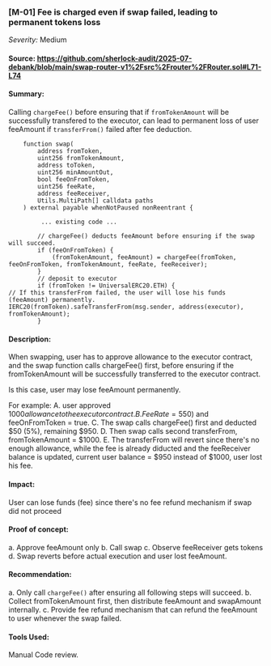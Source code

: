 ### [M-01] Fee is charged even if swap failed, leading to permanent tokens loss 

_Severity:_ Medium
#### Source: https://github.com/sherlock-audit/2025-07-debank/blob/main/swap-router-v1%2Fsrc%2Frouter%2FRouter.sol#L71-L74

#### Summary: 
Calling `chargeFee()` before ensuring that if `fromTokenAmount` will be successfully transfered to the executor, can lead to permanent loss of user feeAmount if `transferFrom()` failed after fee deduction.
```solidity
    function swap(
        address fromToken,
        uint256 fromTokenAmount,
        address toToken,
        uint256 minAmountOut,
        bool feeOnFromToken,
        uint256 feeRate,
        address feeReceiver,
        Utils.MultiPath[] calldata paths
    ) external payable whenNotPaused nonReentrant {

         ... existing code ...

        // chargeFee() deducts feeAmount before ensuring if the swap will succeed.
        if (feeOnFromToken) {
            (fromTokenAmount, feeAmount) = chargeFee(fromToken, feeOnFromToken, fromTokenAmount, feeRate, feeReceiver);
        }
        // deposit to executor
        if (fromToken != UniversalERC20.ETH) {
// If this transferFrom failed, the user will lose his funds (feeAmount) permanently.   IERC20(fromToken).safeTransferFrom(msg.sender, address(executor), fromTokenAmount);
        }
```
#### Description:
When swapping, user has to approve allowance to the executor contract, and the swap function calls chargeFee() first, before ensuring if the fromTokenAmount will be successfully transferred to the executor contract.

Is this case, user may lose feeAmount permanently.

For example:
A. user approved $1000 allowance to the executor contract.
B. FeeRate = 5% ($50) and  feeOnFromToken = true.
C. The swap calls chargeFee() first and deducted $50 (5%), remaining $950.
D. Then swap calls second transferFrom, fromTokenAmount = $1000.
E. The transferFrom will revert since there's no enough allowance, while the fee is already diducted and the feeReceiver balance is updated, current user balance = $950 instead of $1000, user lost his fee.

#### Impact:
User can lose funds (fee) since there's no fee refund mechanism if swap did not proceed

#### Proof of concept:
a. Approve feeAmount only
b. Call swap
c. Observe feeReceiver gets tokens
d. Swap reverts before actual execution and user lost feeAmount.

#### Recommendation: 
a. Only call `chargeFee()` after ensuring all following steps will succeed.
b. Collect fromTokenAmount first, then distribute feeAmount and swapAmount internally.
c. Provide fee refund mechanism that can refund the feeAmount to user whenever the swap failed.

#### Tools Used:
Manual Code review.